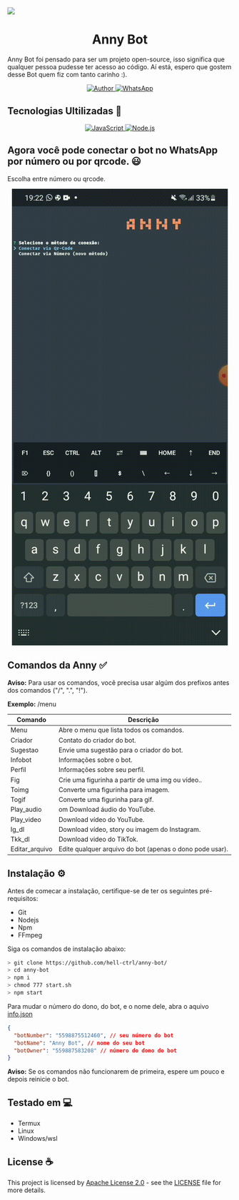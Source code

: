<img align="center" src="https://user-images.githubusercontent.com/74038190/225813708-98b745f2-7d22-48cf-9150-083f1b00d6c9.gif"></img>
<h1 align="center">Anny Bot</h1>

<p>Anny Bot foi pensado para ser um projeto open-source, isso significa que qualquer pessoa pudesse ter acesso ao código. Aí está, espero que gostem desse Bot quem fiz com tanto carinho :).</p>

<p align="center">
  <a href="https://github.com/hell-ctrl">
    <img src="https://img.shields.io/badge/hell-ctrl-cyan.svg?style=for-the-badge&logo=github" alt="Author">
  </a>
    <a href="https://wa.me/559887583208">
    <img src="https://img.shields.io/badge/WhatsApp-25D366?style=for-the-badge&logo=whatsapp&logoColor=white" alt="WhatsApp">
  </a>
</p>

<h2>Tecnologias Ultilizadas 🤔</h2>

<p align="center">
  <a href="https://www.javascript.com">
    <img src="https://user-images.githubusercontent.com/74038190/212257454-16e3712e-945a-4ca2-b238-408ad0bf87e6.gif" style="width: 70px" alt="JavaScript">
  </a>
  <a href="https://nodejs.org/">
    <img src="https://user-images.githubusercontent.com/74038190/212257460-738ff738-247f-4445-a718-cdd0ca76e2db.gif" style="width: 60px" alt="Node.js">
  </a>
</p>

<h2>Agora você pode conectar o bot no WhatsApp por número ou por qrcode. 😃</h2>
<p>Escolha entre número ou qrcode.</p>
<div align="center"><img src="assets/preview.gif"></img></div>


<h2>Comandos da Anny ✅</h2>

<p><strong>Aviso:</strong> Para usar os comandos, você precisa usar algúm dos prefixos antes dos comandos ("/", ".", "!").</p>

<p><strong>Exemplo:</strong> /menu</p>

<table>
  <thead>
    <tr>
      <th>Comando</th>
      <th>Descrição</th>
    </tr>
  </thead>
  <tbody>
    <tr>
      <td>Menu</td>
      <td>Abre o menu que lista todos os comandos.</td>
    </tr>
    <tr>
      <td>Criador</td>
      <td>Contato do criador do bot.</td>
    </tr>
    <tr>
      <td>Sugestao</td>
      <td>Envie uma sugestão para o criador do bot.</td>
    </tr>
    <tr>
      <td>Infobot</td>
      <td>Informações sobre o bot.</td>
    </tr>
    <tr>
      <td>Perfil</td>
      <td>Informações sobre seu perfil.</td>
    </tr>
    <tr>
      <td>Fig</td>
      <td>Crie uma figurinha a partir de uma img ou vídeo..</td>
    </tr>
    <tr>
      <td>Toimg</td>
      <td>Converte uma figurinha para imagem.</td>
    </tr>
    <tr>
      <td>Togif</td>
      <td>Converte uma figurinha para gif.</td>
    </tr>
    <tr>
      <td>Play_audio</td>
      <td>om Download áudio do YouTube.</td>
    </tr>
    <tr>
      <td>Play_video</td>
      <td>Download vídeo do YouTube.</td>
    </tr>
    <tr>
      <td>Ig_dl</td>
      <td>Download vídeo, story ou imagem do Instagram.</td>
    </tr>
    <tr>
      <td>Tkk_dl</td>
      <td>Download video do TikTok.</td>
    </tr>
    <tr>
      <td>Editar_arquivo</td>
      <td>Edite qualquer arquivo do bot (apenas o dono pode usar).</td>
    </tr>
  </tbody>
</table>


<h2>Instalação ⚙️</h2>

<p>Antes de comecar a instalação, certifique-se de ter os seguintes pré-requisitos:</p>

<ul>
  <li>Git</li>
  <li>Nodejs</li>
  <li>Npm</li>
  <li>FFmpeg</li>
</ul>

<p>Siga os comandos de instalação abaixo:</p>

``` bash
> git clone https://github.com/hell-ctrl/anny-bot/
> cd anny-bot
> npm i
> chmod 777 start.sh
> npm start
```

<p>Para mudar o número do dono, do bot, e o nome dele, abra o aquivo <a href="src/configs/info.json">info.json</a></p>

``` json
{
  "botNumber": "5598875512460", // seu número do bot
  "botName": "Anny Bot", // nome do seu bot
  "botOwner": "559887583208" // número do dono do bot
}
```
<p><strong>Aviso:</strong> Se os comandos não funcionarem de primeira, espere um pouco e depois reinicie o bot.</p>

<h2>Testado em 💻</h2>

<ul>
  <li>Termux</li>
  <li>Linux</li>
  <li>Windows/wsl</li>
</ul>

<h2>License ☕</h2>

This project is licensed by [Apache License 2.0](https://www.apache.org/licenses/LICENSE-2.0) - see the [LICENSE](LICENSE) file for more details.




